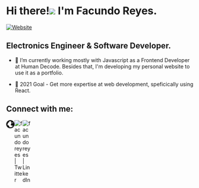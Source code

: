 # Hi there!<img src="https://media.giphy.com/media/hvRJCLFzcasrR4ia7z/giphy.gif" width="25px"> I'm Facundo Reyes.
[![Website](https://img.shields.io/badge/Personal_Site-pending-orange?style=flat-square)](https://facundoreyes.dev)
## Electronics Engineer & Software Developer. 
- 🔭 I’m currently working mostly with Javascript as a Frontend Developer at Human Decode. Besides that, I'm developing my personal website to use it as a portfolio.
<!-- - 🌱 I've finished my first Web Development Bootcamp and now I'm doing [this awesome course](https://www.udemy.com/course/react-the-complete-guide-incl-redux) about React and I'm seeking for new challenges! -->
- 🥅 2021 Goal - Get more expertise at web development, speficically using React.
<!-- - ⚡ Fun fact - ❔❔❔❔ -->

<!-- [![Facundo's github stats](https://github-readme-stats.vercel.app/api?username=facureyes&count_private=true&include_all_commits=true&theme=radical)](https://google.com) -->
## Connect with me:
<a href="https://facundoreyes.dev"><img align="left" alt="facureyes | Webite" width="22px" src="https://raw.githubusercontent.com/iconic/open-iconic/master/svg/globe.svg" /></a>
<a href="https://twitter.com/facareyes"><img align="left" alt="facundoreyes | Twitter" width="22px" src="https://cdn.jsdelivr.net/npm/simple-icons@v3/icons/twitter.svg" /></a>
<a href="https://www.linkedin.com/in/facundoreyes/"><img align="left" alt="facundoreyes | LinkedIn" width="22px" src="https://cdn.jsdelivr.net/npm/simple-icons@v3/icons/linkedin.svg" /></a>

